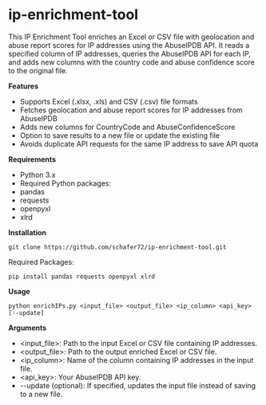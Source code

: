 # ip-enrichment-tool

This IP Enrichment Tool enriches an Excel or CSV file with geolocation and abuse report scores for IP addresses using the AbuseIPDB API. It reads a specified column of IP addresses, queries the AbuseIPDB API for each IP, and adds new columns with the country code and abuse confidence score to the original file.

**Features**

* Supports Excel (.xlsx, .xls) and CSV (.csv) file formats
* Fetches geolocation and abuse report scores for IP addresses from AbuseIPDB
* Adds new columns for CountryCode and AbuseConfidenceScore
* Option to save results to a new file or update the existing file
* Avoids duplicate API requests for the same IP address to save API quota


**Requirements**

* Python 3.x
* Required Python packages:
* pandas
* requests
* openpyxl
* xlrd


**Installation**

```
git clone https://github.com/schafer72/ip-enrichment-tool.git
```


Required Packages:

```
pip install pandas requests openpyxl xlrd
``` 


**Usage**

```
python enrichIPs.py <input_file> <output_file> <ip_column> <api_key> [--update]
```

**Arguments**

* <input_file>: Path to the input Excel or CSV file containing IP addresses.
* <output_file>: Path to the output enriched Excel or CSV file.
* <ip_column>: Name of the column containing IP addresses in the input file.
* <api_key>: Your AbuseIPDB API key.
* --update (optional): If specified, updates the input file instead of saving to a new file.
